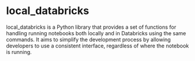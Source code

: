 # local_databricks
local_databricks is a Python library that provides a set of functions for handling running notebooks both locally and in Databricks using the same commands. It aims to simplify the development process by allowing developers to use a consistent interface, regardless of where the notebook is running.
